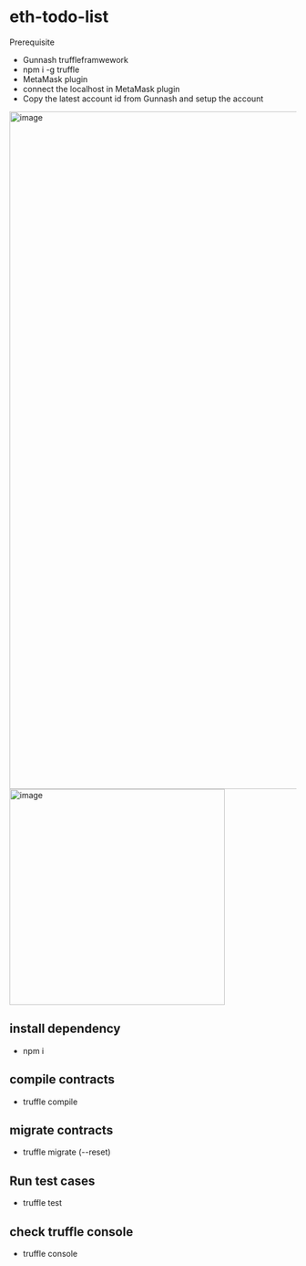 # eth-todo-list

Prerequisite
- Gunnash truffleframwework
- npm i -g truffle
- MetaMask plugin
- connect the localhost in MetaMask plugin
- Copy the latest account id from Gunnash and setup the account

<img width="1187" alt="image" src="https://user-images.githubusercontent.com/13551031/202321498-4f7c7e24-fceb-4d41-bfc7-55cd738df038.png">
<img width="378" alt="image" src="https://user-images.githubusercontent.com/13551031/202321565-c062b353-6632-475e-b5c5-c875038efead.png">


## install dependency
- npm i

## compile contracts
- truffle compile

## migrate contracts
- truffle migrate (--reset)


## Run test cases
- truffle test

## check truffle console
- truffle console
